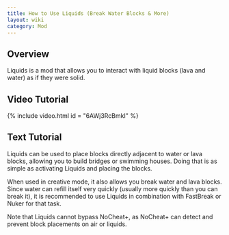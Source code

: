 ```yaml
---
title: How to Use Liquids (Break Water Blocks & More)
layout: wiki
category: Mod
---
```

## Overview
Liquids is a mod that allows you to interact with liquid blocks (lava and water) as if they were solid.

## Video Tutorial
{% include video.html id = "6AWj3RcBmkI" %}

## Text Tutorial
Liquids can be used to place blocks directly adjacent to water or lava blocks, allowing you to build bridges or swimming houses. Doing that is as simple as activating Liquids and placing the blocks.

When used in creative mode, it also allows you break water and lava blocks. Since water can refill itself very quickly (usually more quickly than you can break it), it is recommended to use Liquids in combination with FastBreak or Nuker for that task.

Note that Liquids cannot bypass NoCheat+, as NoCheat+ can detect and prevent block placements on air or liquids.
